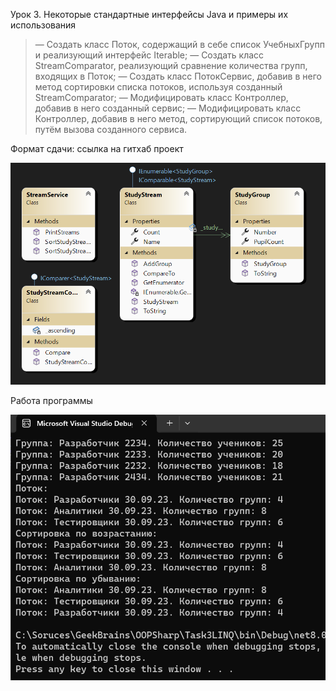 ﻿Урок 3. Некоторые стандартные интерфейсы Java и примеры их использования

>— Создать класс Поток, содержащий в себе список УчебныхГрупп и реализующий интерфейс Iterable;
— Создать класс StreamComparator, реализующий сравнение количества групп, входящих в Поток;
— Создать класс ПотокСервис, добавив в него метод сортировки списка потоков, используя созданный StreamComparator;
— Модифицировать класс Контроллер, добавив в него созданный сервис;
— Модифицировать класс Контроллер, добавив в него метод, сортирующий список потоков, путём вызова созданного сервиса.

Формат сдачи: ссылка на гитхаб проект

![Диаграмма классов](classdiagram.png)

Работа программы

![Диаграмма классов](screen.png)
